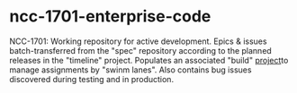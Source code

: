 # ncc-1701-enterprise-code
NCC-1701: Working repository for active development.  Epics &amp; issues batch-transferred from the "spec" repository according to the planned releases in the "timeline" project.  Populates an associated "build" [project](https://github.com/dpcunningham/ncc-1701-enterprise-code/projects)to manage assignments by "swinm lanes".  Also contains bug issues discovered during testing and in production.
